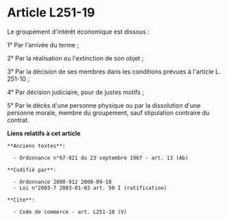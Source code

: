 # Article L251-19

Le groupement d'intérêt économique est dissous : 

1° Par l'arrivée du terme ; 

2° Par la réalisation ou l'extinction de son objet ; 

3° Par la décision de ses membres dans les conditions prévues à l'article L. 251-10 ; 

4° Par décision judiciaire, pour de justes motifs ; 

5° Par le décès d'une personne physique ou par la dissolution d'une personne morale, membre du groupement, sauf stipulation
contraire du contrat.

**Liens relatifs à cet article**

	**Anciens textes**:

	  - Ordonnance n°67-821 du 23 septembre 1967 - art. 13 (Ab)

	**Codifié par**:

	  - Ordonnance 2000-912 2000-09-18
	  - Loi n°2003-7 2003-01-03 art. 50 I (ratification)

	**Cite**:

	  - Code de commerce - art. L251-10 (V)
